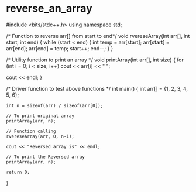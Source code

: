 # reverse_an_array
#include <bits/stdc++.h>
using namespace std;
 
/* Function to reverse arr[] from start to end*/
void rvereseArray(int arr[], int start, int end)
{
    while (start < end)
    {
        int temp = arr[start];
        arr[start] = arr[end];
        arr[end] = temp;
        start++;
        end--;
    }
}    
 
/* Utility function to print an array */
void printArray(int arr[], int size)
{
   for (int i = 0; i < size; i++)
   cout << arr[i] << " ";
 
   cout << endl;
}
 
/* Driver function to test above functions */
int main()
{
    int arr[] = {1, 2, 3, 4, 5, 6};
     
    int n = sizeof(arr) / sizeof(arr[0]);
 
    // To print original array
    printArray(arr, n);
     
    // Function calling
    rvereseArray(arr, 0, n-1);
     
    cout << "Reversed array is" << endl;
     
    // To print the Reversed array
    printArray(arr, n);
     
    return 0;
}
